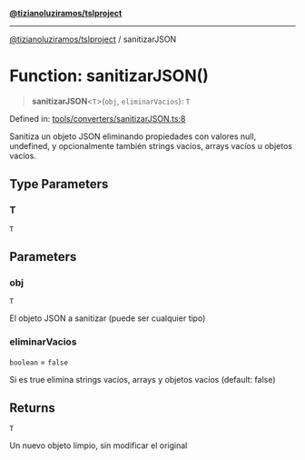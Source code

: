 [**@tizianoluziramos/tslproject**](../README.md)

***

[@tizianoluziramos/tslproject](../globals.md) / sanitizarJSON

# Function: sanitizarJSON()

> **sanitizarJSON**\<`T`\>(`obj`, `eliminarVacios`): `T`

Defined in: [tools/converters/sanitizarJSON.ts:8](https://github.com/tizianoluziramos/TypeScript-Lenguage-Proyect/blob/1a68252d6a31602ecc3346fe4bed87bd01ab43ff/src/tools/converters/sanitizarJSON.ts#L8)

Sanitiza un objeto JSON eliminando propiedades con valores null, undefined,
y opcionalmente también strings vacíos, arrays vacíos u objetos vacíos.

## Type Parameters

### T

`T`

## Parameters

### obj

`T`

El objeto JSON a sanitizar (puede ser cualquier tipo)

### eliminarVacios

`boolean` = `false`

Si es true elimina strings vacíos, arrays y objetos vacíos (default: false)

## Returns

`T`

Un nuevo objeto limpio, sin modificar el original

